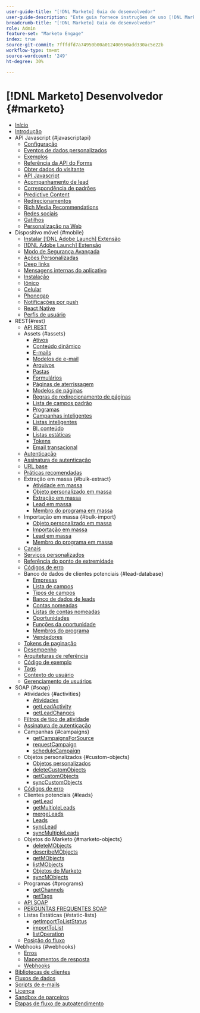```yaml
---
user-guide-title: "[!DNL Marketo] Guia do desenvolvedor"
user-guide-description: "Este guia fornece instruções de uso [!DNL Marketo] APIs."
breadcrumb-title: "[!DNL Marketo] Guia do desenvolvedor"
role: Admin
feature-set: "Marketo Engage"
index: true
source-git-commit: 7fffdfd7a74950b00a012400560add330ac5e22b
workflow-type: tm+mt
source-wordcount: '249'
ht-degree: 30%

---
```



# [!DNL Marketo] Desenvolvedor {#marketo}

- [Início](home.md)
- [Introdução](getting-started.md)
- API Javascript {#javascriptapi}
   - [Configuração](javascript-api/configuration.md)
   - [Eventos de dados personalizados](javascript-api/custom-data-events.md)
   - [Exemplos](javascript-api/examples.md)
   - [Referência da API do Forms](javascript-api/forms-api-reference.md)
   - [Obter dados do visitante](javascript-api/get-visitor-data.md)
   - [API Javascript](javascript-api/javascript-api.md)
   - [Acompanhamento de lead](javascript-api/lead-tracking.md)
   - [Correspondência de padrões](javascript-api/pattern-match.md)
   - [Predictive Content](javascript-api/predictive-content.md)
   - [Redirecionamentos](javascript-api/redirect.md)
   - [Rich Media Recommendations](javascript-api/rich-media-recommendation.md)
   - [Redes sociais](javascript-api/social.md)
   - [Gatilhos](javascript-api/triggers.md)
   - [Personalização na Web](javascript-api/web-personalization.md)
- Dispositivo móvel {#mobile}
   - [Instalar [!DNL Adobe Launch] Extensão](mobile/adobe-launch-extension-installation.md)
   - [[!DNL Adobe Launch] Extensão](mobile/adobe-launch-extension.md)
   - [Modo de Segurança Avançada](mobile/advanced-security-access-mode.md)
   - [Ações Personalizadas](mobile/custom-actions.md)
   - [Deep links](mobile/enabling-deep-links-in-your-app.md)
   - [Mensagens internas do aplicativo](mobile/in-app-messages.md)
   - [Instalação](mobile/installation.md)
   - [Iônico](mobile/ionic.md)
   - [Celular](mobile/mobile.md)
   - [Phonegap](mobile/phonegap.md)
   - [Notificações por push](mobile/push-notifications.md)
   - [React Native](mobile/react-native.md)
   - [Perfis de usuário](mobile/user-profiles.md)
- REST{#rest}
   - [API REST](rest-api/rest-api.md)
   - Assets {#assets}
      - [Ativos](rest-api/assets.md)
      - [Conteúdo dinâmico](rest-api/dynamic-content.md)
      - [E-mails](rest-api/emails.md)
      - [Modelos de e-mail](rest-api/email-templates.md)
      - [Arquivos](rest-api/files.md)
      - [Pastas](rest-api/folders.md)
      - [Formulários](rest-api/forms.md)
      - [Páginas de aterrissagem](rest-api/landing-pages.md)
      - [Modelos de páginas](rest-api/landing-page-templates.md)
      - [Regras de redirecionamento de páginas](rest-api/landing-page-redirect-rules.md)
      - [Lista de campos padrão](rest-api/list-of-standard-fields.md)
      - [Programas](rest-api/programs.md)
      - [Campanhas inteligentes](rest-api/smart-campaigns.md)
      - [Listas inteligentes](rest-api/smart-lists.md)
      - [Bl. conteúdo](rest-api/snippets.md)
      - [Listas estáticas](rest-api/static-lists.md)
      - [Tokens](rest-api/tokens.md)
      - [Email transacional](rest-api/transactional-email.md)
   - [Autenticação](rest-api/authentication.md)
   - [Assinatura de autenticação](rest-api/authentication-signature.md)
   - [URL base](rest-api/base-url.md)
   - [Práticas recomendadas](rest-api/marketo-integration-best-practices.md)
   - Extração em massa {#bulk-extract}
      - [Atividade em massa](rest-api/bulk-activity-extract.md)
      - [Objeto personalizado em massa](rest-api/bulk-custom-object-extract.md)
      - [Extração em massa](rest-api/bulk-extract.md)
      - [Lead em massa](rest-api/bulk-lead-extract.md)
      - [Membro do programa em massa](rest-api/bulk-program-member-extract.md)
   - Importação em massa {#bulk-import}
      - [Objeto personalizado em massa](rest-api/bulk-custom-object-import.md)
      - [Importação em massa](rest-api/bulk-import.md)
      - [Lead em massa](rest-api/bulk-lead-import.md)
      - [Membro do programa em massa](rest-api/bulk-program-member-import.md)
   - [Canais](rest-api/channels.md)
   - [Serviços personalizados](rest-api/custom-services.md)
   - [Referência do ponto de extremidade](rest-api/endpoint-reference.md)
   - [Códigos de erro](rest-api/error-codes.md)
   - Banco de dados de clientes potenciais {#lead-database}
      - [Empresas](rest-api/companies.md)
      - [Lista de campos](rest-api/fields.md)
      - [Tipos de campos](rest-api/field-types.md)
      - [Banco de dados de leads](rest-api/lead-database.md)
      - [Contas nomeadas](rest-api/named-accounts.md)
      - [Listas de contas nomeadas](rest-api/named-account-lists.md)
      - [Oportunidades](rest-api/opportunities.md)
      - [Funções da oportunidade](rest-api/opportunity-roles.md)
      - [Membros do programa](rest-api/program-members.md)
      - [Vendedores](rest-api/sales-persons.md)
   - [Tokens de paginação](rest-api/paging-tokens.md)
   - [Desempenho](rest-api/performance.md)
   - [Arquiteturas de referência](rest-api/reference-architectures.md)
   - [Código de exemplo](https://github.com/Marketo/REST-Sample-Code)
   - [Tags](rest-api/tags.md)
   - [Contexto do usuário](rest-api/user-context.md)
   - [Gerenciamento de usuários](rest-api/user-management.md)
- SOAP {#soap}
   - Atividades {#activities}
      - [Atividades](soap-api/activities.md)
      - [getLeadActivity](soap-api/getleadactivity.md)
      - [getLeadChanges](soap-api/getleadchanges.md)
   - [Filtros de tipo de atividade](soap-api/activity-type-filters.md)
   - [Assinatura de autenticação](soap-api/authentication-signature.md)
   - Campanhas {#campaigns}
      - [getCampaignsForSource](soap-api/getcampaignsforsource.md)
      - [requestCampaign](soap-api/requestcampaign.md)
      - [scheduleCampaign](soap-api/schedulecampaign.md)
   - Objetos personalizados {#custom-objects}
      - [Objetos personalizados](soap-api/custom-objects.md)
      - [deleteCustomObjects](soap-api/deletecustomobjects.md)
      - [getCustomObjects](soap-api/getcustomobjects.md)
      - [syncCustomObjects](soap-api/synccustomobjects.md)
   - [Códigos de erro](soap-api/error-codes.md)
   - Clientes potenciais {#leads}
      - [getLead](soap-api/getlead.md)
      - [getMultipleLeads](soap-api/getmultipleleads.md)
      - [mergeLeads](soap-api/mergeleads.md)
      - [Leads](soap-api/leads.md)
      - [syncLead](soap-api/synclead.md)
      - [syncMultipleLeads](soap-api/syncmultipleleads.md)
   - Objetos do Marketo {#marketo-objects}
      - [deleteMObjects](soap-api/deletemobjects.md)
      - [describeMObjects](soap-api/describemobject.md)
      - [getMObjects](soap-api/getmobjects.md)
      - [listMObjects](soap-api/listmobjects.md)
      - [Objetos do Marketo](soap-api/marketo-objects.md)
      - [syncMObjects](soap-api/syncmobjects.md)
   - Programas {#programs}
      - [getChannels](soap-api/getchannels.md)
      - [getTags](soap-api/gettags.md)
   - [API SOAP](soap-api/soap-api.md)
   - [PERGUNTAS FREQUENTES SOAP](soap-api/soap-faq.md)
   - Listas Estáticas {#static-lists}
      - [getImportToListStatus](soap-api/getimporttoliststatus.md)
      - [importToList](soap-api/importtolist.md)
      - [listOperation](soap-api/listoperation.md)
   - [Posição do fluxo](soap-api/stream-position.md)
- Webhooks {#webhooks}
   - [Erros](webhooks/errors.md)
   - [Mapeamentos de resposta](webhooks/response-mappings.md)
   - [Webhooks](webhooks/webhooks.md)
- [Bibliotecas de clientes](https://github.com/Marketo/Community-Supported-Client-Libraries)
- [Fluxos de dados](data-streams.md)
- [Scripts de e-mails](email-scripting.md)
- [Licença](api-license.md)
- [Sandbox de parceiros](partner-sandbox.md)
- [Etapas de fluxo de autoatendimento](self-service-flow-steps.md)

